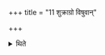 +++
title = "11 शुक्राग्रो विषुवान्"

+++

<details><summary>थिते</summary>

शुक्राग्रो विषुवान् ११
</details>

